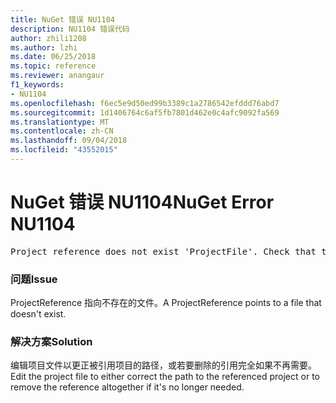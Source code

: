 ```yaml
---
title: NuGet 错误 NU1104
description: NU1104 错误代码
author: zhili1208
ms.author: lzhi
ms.date: 06/25/2018
ms.topic: reference
ms.reviewer: anangaur
f1_keywords:
- NU1104
ms.openlocfilehash: f6ec5e9d50ed99b3389c1a2786542efddd76abd7
ms.sourcegitcommit: 1d1406764c6af5fb7801d462e0c4afc9092fa569
ms.translationtype: MT
ms.contentlocale: zh-CN
ms.lasthandoff: 09/04/2018
ms.locfileid: "43552015"
---
```

# <a name="nuget-error-nu1104"></a><span data-ttu-id="4d638-103">NuGet 错误 NU1104</span><span class="sxs-lookup"><span data-stu-id="4d638-103">NuGet Error NU1104</span></span>

<pre>Project reference does not exist 'ProjectFile'. Check that the project reference is valid and that the project file exists.</pre>

### <a name="issue"></a><span data-ttu-id="4d638-104">问题</span><span class="sxs-lookup"><span data-stu-id="4d638-104">Issue</span></span>
<span data-ttu-id="4d638-105">ProjectReference 指向不存在的文件。</span><span class="sxs-lookup"><span data-stu-id="4d638-105">A ProjectReference points to a file that doesn't exist.</span></span>

### <a name="solution"></a><span data-ttu-id="4d638-106">解决方案</span><span class="sxs-lookup"><span data-stu-id="4d638-106">Solution</span></span>
<span data-ttu-id="4d638-107">编辑项目文件以更正被引用项目的路径，或若要删除的引用完全如果不再需要。</span><span class="sxs-lookup"><span data-stu-id="4d638-107">Edit the project file to either correct the path to the referenced project or to remove the reference altogether if it's no longer needed.</span></span>